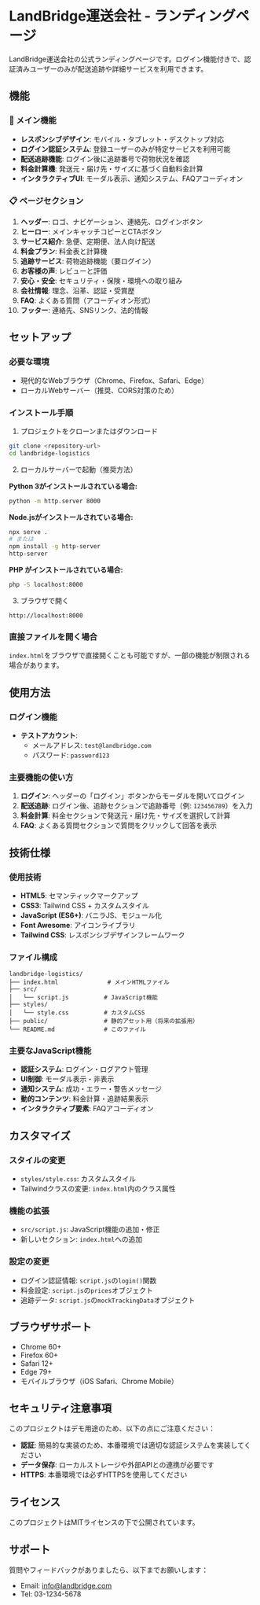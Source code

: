 # LandBridge運送会社 - ランディングページ

LandBridge運送会社の公式ランディングページです。ログイン機能付きで、認証済みユーザーのみが配送追跡や詳細サービスを利用できます。

## 機能

### 🚚 メイン機能
- **レスポンシブデザイン**: モバイル・タブレット・デスクトップ対応
- **ログイン認証システム**: 登録ユーザーのみが特定サービスを利用可能
- **配送追跡機能**: ログイン後に追跡番号で荷物状況を確認
- **料金計算機**: 発送元・届け先・サイズに基づく自動料金計算
- **インタラクティブUI**: モーダル表示、通知システム、FAQアコーディオン

### 📋 ページセクション
1. **ヘッダー**: ロゴ、ナビゲーション、連絡先、ログインボタン
2. **ヒーロー**: メインキャッチコピーとCTAボタン
3. **サービス紹介**: 急便、定期便、法人向け配送
4. **料金プラン**: 料金表と計算機
5. **追跡サービス**: 荷物追跡機能（要ログイン）
6. **お客様の声**: レビューと評価
7. **安心・安全**: セキュリティ・保険・環境への取り組み
8. **会社情報**: 理念、沿革、認証・受賞歴
9. **FAQ**: よくある質問（アコーディオン形式）
10. **フッター**: 連絡先、SNSリンク、法的情報

## セットアップ

### 必要な環境
- 現代的なWebブラウザ（Chrome、Firefox、Safari、Edge）
- ローカルWebサーバー（推奨、CORS対策のため）

### インストール手順

1. プロジェクトをクローンまたはダウンロード
```bash
git clone <repository-url>
cd landbridge-logistics
```

2. ローカルサーバーで起動（推奨方法）

**Python 3がインストールされている場合:**
```bash
python -m http.server 8000
```

**Node.jsがインストールされている場合:**
```bash
npx serve .
# または
npm install -g http-server
http-server
```

**PHP がインストールされている場合:**
```bash
php -S localhost:8000
```

3. ブラウザで開く
```
http://localhost:8000
```

### 直接ファイルを開く場合
`index.html`をブラウザで直接開くことも可能ですが、一部の機能が制限される場合があります。

## 使用方法

### ログイン機能
- **テストアカウント**:
  - メールアドレス: `test@landbridge.com`
  - パスワード: `password123`

### 主要機能の使い方

1. **ログイン**: ヘッダーの「ログイン」ボタンからモーダルを開いてログイン
2. **配送追跡**: ログイン後、追跡セクションで追跡番号（例: `123456789`）を入力
3. **料金計算**: 料金セクションで発送元・届け先・サイズを選択して計算
4. **FAQ**: よくある質問セクションで質問をクリックして回答を表示

## 技術仕様

### 使用技術
- **HTML5**: セマンティックマークアップ
- **CSS3**: Tailwind CSS + カスタムスタイル
- **JavaScript (ES6+)**: バニラJS、モジュール化
- **Font Awesome**: アイコンライブラリ
- **Tailwind CSS**: レスポンシブデザインフレームワーク

### ファイル構成
```
landbridge-logistics/
├── index.html              # メインHTMLファイル
├── src/
│   └── script.js          # JavaScript機能
├── styles/
│   └── style.css          # カスタムCSS
├── public/                # 静的アセット用（将来の拡張用）
└── README.md              # このファイル
```

### 主要なJavaScript機能
- **認証システム**: ログイン・ログアウト管理
- **UI制御**: モーダル表示・非表示
- **通知システム**: 成功・エラー・警告メッセージ
- **動的コンテンツ**: 料金計算・追跡結果表示
- **インタラクティブ要素**: FAQアコーディオン

## カスタマイズ

### スタイルの変更
- `styles/style.css`: カスタムスタイル
- Tailwindクラスの変更: `index.html`内のクラス属性

### 機能の拡張
- `src/script.js`: JavaScript機能の追加・修正
- 新しいセクション: `index.html`への追加

### 設定の変更
- ログイン認証情報: `script.js`の`login()`関数
- 料金設定: `script.js`の`prices`オブジェクト
- 追跡データ: `script.js`の`mockTrackingData`オブジェクト

## ブラウザサポート

- Chrome 60+
- Firefox 60+
- Safari 12+
- Edge 79+
- モバイルブラウザ（iOS Safari、Chrome Mobile）

## セキュリティ注意事項

このプロジェクトはデモ用途のため、以下の点にご注意ください：

- **認証**: 簡易的な実装のため、本番環境では適切な認証システムを実装してください
- **データ保存**: ローカルストレージや外部APIとの連携が必要です
- **HTTPS**: 本番環境では必ずHTTPSを使用してください

## ライセンス

このプロジェクトはMITライセンスの下で公開されています。

## サポート

質問やフィードバックがありましたら、以下までお願いします：
- Email: info@landbridge.com
- Tel: 03-1234-5678